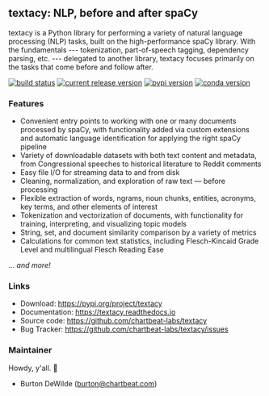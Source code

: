 ## textacy: NLP, before and after spaCy

textacy is a Python library for performing a variety of natural language processing (NLP) tasks, built on the high-performance spaCy library. With the fundamentals --- tokenization, part-of-speech tagging, dependency parsing, etc. --- delegated to another library, textacy focuses primarily on the tasks that come before and follow after.

[![build status](https://img.shields.io/travis/chartbeat-labs/textacy/master.svg?style=flat-square)](https://travis-ci.org/chartbeat-labs/textacy)
[![current release version](https://img.shields.io/github/release/chartbeat-labs/textacy.svg?style=flat-square)](https://github.com/chartbeat-labs/textacy/releases)
[![pypi version](https://img.shields.io/pypi/v/textacy.svg?style=flat-square)](https://pypi.python.org/pypi/textacy)
[![conda version](https://anaconda.org/conda-forge/textacy/badges/version.svg)](https://anaconda.org/conda-forge/textacy)

### Features

- Convenient entry points to working with one or many documents processed by spaCy, with functionality added via custom extensions and automatic language identification for applying the right spaCy pipeline
- Variety of downloadable datasets with both text content and metadata, from Congressional speeches to historical literature to Reddit comments
- Easy file I/O for streaming data to and from disk
- Cleaning, normalization, and exploration of raw text — before processing
- Flexible extraction of words, ngrams, noun chunks, entities, acronyms, key terms, and other elements of interest
- Tokenization and vectorization of documents, with functionality for training, interpreting, and visualizing topic models
- String, set, and document similarity comparison by a variety of metrics
- Calculations for common text statistics, including Flesch-Kincaid Grade Level and multilingual Flesch Reading Ease

... *and more!*


### Links

- Download: https://pypi.org/project/textacy
- Documentation: https://textacy.readthedocs.io
- Source code: https://github.com/chartbeat-labs/textacy
- Bug Tracker: https://github.com/chartbeat-labs/textacy/issues


### Maintainer

Howdy, y'all. 👋

- Burton DeWilde (<burton@chartbeat.com>)
